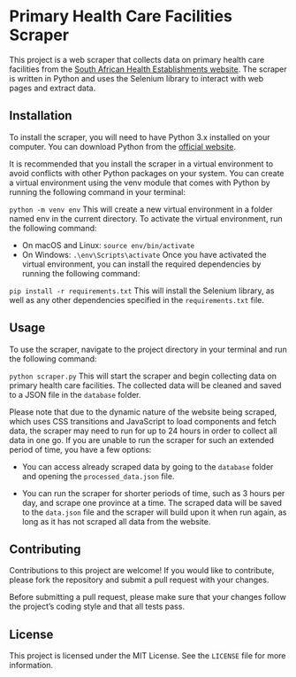 # Primary Health Care Facilities Scraper

This project is a web scraper that collects data on primary health care facilities from the [South African Health Establishments website](https://www.healthestablishments.org.za/Home/Facility). The scraper is written in Python and uses the Selenium library to interact with web pages and extract data.

## Installation
To install the scraper, you will need to have Python 3.x installed on your computer. You can download Python from the [official website](https://www.python.org/downloads/).

It is recommended that you install the scraper in a virtual environment to avoid conflicts with other Python packages on your system. You can create a virtual environment using the venv module that comes with Python by running the following command in your terminal:

`python -m venv env`
This will create a new virtual environment in a folder named env in the current directory. To activate the virtual environment, run the following command:

* On macOS and Linux:
`source env/bin/activate`
* On Windows:
`.\env\Scripts\activate`
Once you have activated the virtual environment, you can install the required dependencies by running the following command:

`pip install -r requirements.txt`
This will install the Selenium library, as well as any other dependencies specified in the `requirements.txt` file.

## Usage
To use the scraper, navigate to the project directory in your terminal and run the following command:

`python scraper.py`
This will start the scraper and begin collecting data on primary health care facilities. The collected data will be cleaned and saved to a JSON file in the `database` folder.

Please note that due to the dynamic nature of the website being scraped, which uses CSS transitions and JavaScript to load components and fetch data, the scraper may need to run for up to 24 hours in order to collect all data in one go. If you are unable to run the scraper for such an extended period of time, you have a few options:

* You can access already scraped data by going to the `database` folder and opening the `processed_data.json` file.

* You can run the scraper for shorter periods of time, such as 3 hours per day, and scrape one province at a time. The scraped data will be saved to the `data.json` file and the scraper will build upon it when run again, as long as it has not scraped all data from the website.

## Contributing

Contributions to this project are welcome! If you would like to contribute, please fork the repository and submit a pull request with your changes.

Before submitting a pull request, please make sure that your changes follow the project’s coding style and that all tests pass.

## License

This project is licensed under the MIT License. See the `LICENSE` file for more information.
